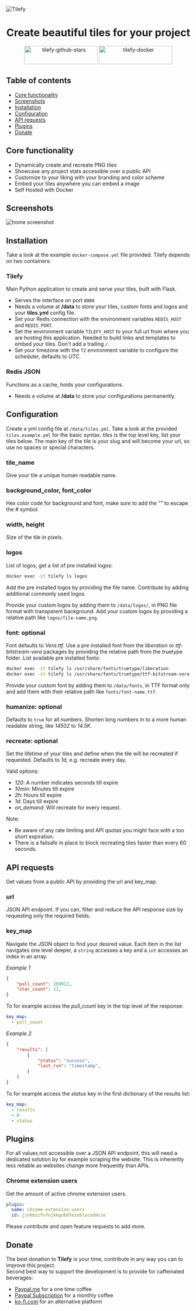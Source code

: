 ![Tilefy](assets/tilefy-banner.jpg?raw=true "Tilefy Banner")  

<h1 align="center">Create beautiful tiles for your project</h1>

<div align="center">
<a href="https://www.tilefy.me" target="_blank"><img src="https://tiles.tilefy.me/t/tilefy-github-stars.png" alt="tilefy-github-stars" title="Tilefy GitHub Stars" height="50" width="200"/></a>
<a href="https://www.tilefy.me" target="_blank"><img src="https://tiles.tilefy.me/t/tilefy-docker.png" alt="tilefy-docker" title="Tilefy Docker Pulls" height="50" width="200"/></a>
</div>

## Table of contents
- [Core functionality](#core-functionality)
- [Screenshots](#screenshots)
- [Installation](#installation)
- [Configuration](#configuration)
- [API requests](#api-requests)
- [Plugins](#plugins)
- [Donate](#donate)

## Core functionality
- Dynamically create and recreate PNG tiles
- Showcase any project stats accessible over a public API
- Customize to your liking with your branding and color scheme
- Embed your tiles anywhere you can embed a image
- Self Hosted with Docker

## Screenshots
![home screenshot](assets/screenshot.png?raw=true "Tilefy Home Page")  

## Installation
Take a look at the example `docker-compose.yml` file provided. Tilefy depends on two containers:

### Tilefy
Main Python application to create and serve your tiles, built with Flask.
- Serves the interface on port `8000`
- Needs a volume at **/data** to store your tiles, custom fonts and logos and your **tiles.yml** config file.
- Set your Redis connection with the environment variables `REDIS_HOST` and `REDIS_PORT`.
- Set the environment variable `TILEFY_HOST` to your full url from where you are hosting this application. Needed to build links and templates to embed your tiles. Don't add a trailing `/`.
- Set your timezone with the `TZ` environment variable to configure the scheduler, defaults to *UTC*.

### Redis JSON
Functions as a cache, holds your configurations.
- Needs a volume at **/data** to store your configurations permanently.

## Configuration
Create a yml config file at `/data/tiles.yml`. Take a look at the provided `tiles.example.yml` for the basic syntax. *tiles* is the top level key, list your tiles below. The main key of the tile is your slug and will become your url, so use no spaces or special characters. 

### tile_name
Give your tile a unique human readable name.

### background_color, font_color
Hex color code for background and font, make sure to add the *""* to escape the *#* symbol. 

### width, height
Size of the tile in pixels.

### logos
List of logos, get a list of pre installed logos:
```bash
docker exec -it tilefy ls logos
```
Add the pre installed logos by providing the file name. Contribute by adding additional commonly used logos. 

Provide your custom logos by adding them to `/data/logos/`, in PNG file format with transparent background. Add your custom logos by providing a relative path like `logos/file-name.png`.

### font: optional
Font defaults to *Vera.ttf*. Use a pre installed font from the *liberation* or *ttf-bitstream-vera* packages by providing the relative path from the truetype folder.
List available pre installed fonts:
```bash
docker exec -it tilefy ls /usr/share/fonts/truetype/liberation
docker exec -it tilefy ls /usr/share/fonts/truetype/ttf-bitstream-vera
```

Provide your custom font by adding them to `/data/fonts`, in TTF format only and add them with their relative path like `fonts/font-name.ttf`.

### humanize: optional
Defaults to `true` for all numbers. Shorten long numbers in to a more human readable string, like *14502* to *14.5K*.

### recreate: optional
Set the lifetime of your tiles and define when the tile will be recreated if requested. Defaults to *1d*, e.g. recreate every day.

Valid options:
- *120*: A number indicates seconds till expire
- *10min*: Minutes till expire
- *2h*: Hours till expire
- *1d*: Days till expire
- *on_demand*: Will recreate for every request.

Note: 
- Be aware of any rate limiting and API quotas you might face with a too short expiration.
- There is a failsafe in place to block recreating tiles faster than every 60 seconds.

## API requests
Get values from a public API by providing the url and key_map.

### url
JSON API endpoint. If you can, filter and reduce the API response size by requesting only the required fields.

### key_map
Navigate the JSON object to find your desired value. Each item in the list navigates one level deeper, a `string` accesses a key and a `int` accesses an index in an array. 

*Example 1*
```json
{
    "pull_count": 269912,
    "star_count": 11,
}
```
To for example access the *pull_count* key in the top level of the response:
```yml
key_map:
  - pull_count
```

*Example 2*
```json
{
    "results": [
        {
            "status": "success",
            "last_run": "timestamp",
        }
    ]
}
```

To for example access the *status* key in the first dictionary of the results list:
```yml
key_map:
  - results
  - 0
  - status
```

## Plugins
For all values not accessible over a JSON API endpoint, this will need a dedicated solution by for example scraping the website. This is inherently less reliable as websites change more frequently than APIs.

### Chrome extension users
Get the amount of active chrome extension users.
```yml
plugin:
  name: chrome-extension-users
  id: jjnkmicfnfojkkgobdfeieblocadmcie
```

Please contribute and open feature requests to add more.

## Donate
The best donation to **Tilefy** is your time, contribute in any way you can to improve this project.  
Second best way to support the development is to provide for caffeinated beverages:
* [Paypal.me](https://paypal.me/bbilly1) for a one time coffee
* [Paypal Subscription](https://www.paypal.com/webapps/billing/plans/subscribe?plan_id=P-03770005GR991451KMFGVPMQ) for a monthly coffee
* [ko-fi.com](https://ko-fi.com/bbilly1) for an alternative platform

